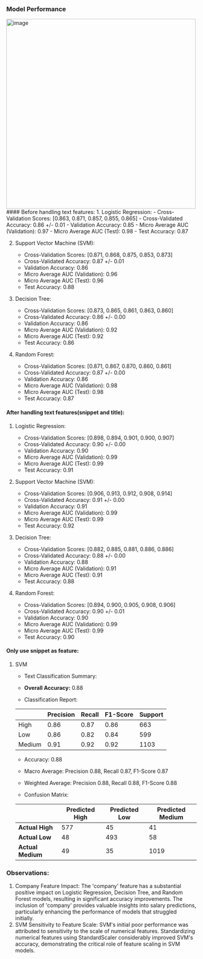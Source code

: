 ### Model Performance
<img width="501" alt="image" src="https://github.com/VM230705/DM_Final_Project/assets/70795071/bf1ad70b-128e-4fbc-9775-923198c709de">
#### Before handling text features: 
1. Logistic Regression:
   - Cross-Validation Scores: [0.863, 0.871, 0.857, 0.855, 0.865]
   - Cross-Validated Accuracy: 0.86 +/- 0.01
   - Validation Accuracy: 0.85
   - Micro Average AUC (Validation): 0.97
   - Micro Average AUC (Test): 0.98
   - Test Accuracy: 0.87

2. Support Vector Machine (SVM):
   - Cross-Validation Scores: [0.871, 0.868, 0.875, 0.853, 0.873]
   - Cross-Validated Accuracy: 0.87 +/- 0.01
   - Validation Accuracy: 0.86
   - Micro Average AUC (Validation): 0.96
   - Micro Average AUC (Test): 0.96
   - Test Accuracy: 0.88

3. Decision Tree:
   - Cross-Validation Scores: [0.873, 0.865, 0.861, 0.863, 0.860]
   - Cross-Validated Accuracy: 0.86 +/- 0.00
   - Validation Accuracy: 0.86
   - Micro Average AUC (Validation): 0.92
   - Micro Average AUC (Test): 0.92
   - Test Accuracy: 0.86

4. Random Forest:
   - Cross-Validation Scores: [0.871, 0.867, 0.870, 0.860, 0.861]
   - Cross-Validated Accuracy: 0.87 +/- 0.00
   - Validation Accuracy: 0.86
   - Micro Average AUC (Validation): 0.98
   - Micro Average AUC (Test): 0.98
   - Test Accuracy: 0.87

#### After handling text features(snippet and title):
1. Logistic Regression:
   - Cross-Validation Scores: [0.898, 0.894, 0.901, 0.900, 0.907]
   - Cross-Validated Accuracy: 0.90 +/- 0.00
   - Validation Accuracy: 0.90
   - Micro Average AUC (Validation): 0.99
   - Micro Average AUC (Test): 0.99
   - Test Accuracy: 0.91

2. Support Vector Machine (SVM):
   - Cross-Validation Scores: [0.906, 0.913, 0.912, 0.908, 0.914]
   - Cross-Validated Accuracy: 0.91 +/- 0.00
   - Validation Accuracy: 0.91
   - Micro Average AUC (Validation): 0.99
   - Micro Average AUC (Test): 0.99
   - Test Accuracy: 0.92

3. Decision Tree:
   - Cross-Validation Scores: [0.882, 0.885, 0.881, 0.886, 0.886]
   - Cross-Validated Accuracy: 0.88 +/- 0.00
   - Validation Accuracy: 0.88
   - Micro Average AUC (Validation): 0.91
   - Micro Average AUC (Test): 0.91
   - Test Accuracy: 0.88

4. Random Forest:
   - Cross-Validation Scores: [0.894, 0.900, 0.905, 0.908, 0.906]
   - Cross-Validated Accuracy: 0.90 +/- 0.01
   - Validation Accuracy: 0.90
   - Micro Average AUC (Validation): 0.99
   - Micro Average AUC (Test): 0.99
   - Test Accuracy: 0.90

#### Only use snippet as feature:
1. SVM 
   - Text Classification Summary:

   - **Overall Accuracy:** 0.88
   - Classification Report:
  
    |           | Precision | Recall | F1-Score | Support |
    |-----------|-----------|--------|----------|---------|
    | High      | 0.86      | 0.87   | 0.86     | 663     |
    | Low       | 0.86      | 0.82   | 0.84     | 599     |
    | Medium    | 0.91      | 0.92   | 0.92     | 1103    |

   - Accuracy: 0.88
   - Macro Average: Precision 0.88, Recall 0.87, F1-Score 0.87
   - Weighted Average: Precision 0.88, Recall 0.88, F1-Score 0.88

   - Confusion Matrix:

    |           | Predicted High | Predicted Low | Predicted Medium |
    |-----------|----------------|---------------|------------------|
    | **Actual High**     | 577            | 45            | 41               |
    | **Actual Low**      | 48             | 493           | 58               |
    | **Actual Medium**   | 49             | 35            | 1019             |

### Observations:
1.	Company Feature Impact:
The 'company' feature has a substantial positive impact on Logistic Regression, Decision Tree, and Random Forest models, resulting in significant accuracy improvements.
The inclusion of 'company' provides valuable insights into salary predictions, particularly enhancing the performance of models that struggled initially.
2.	SVM Sensitivity to Feature Scale:
SVM's initial poor performance was attributed to sensitivity to the scale of numerical features.
Standardizing numerical features using StandardScaler considerably improved SVM's accuracy, demonstrating the critical role of feature scaling in SVM models.
